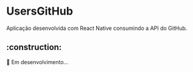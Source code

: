# UsersGitHub

Aplicação desenvolvida com React Native consumindo a API do GitHub.

<h2>:construction:</h2>

:hammer: Em desenvolvimento...
